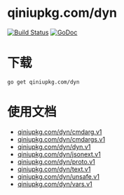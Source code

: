 qiniupkg.com/dyn
===============

[![Build Status](https://travis-ci.org/qiniu/dyn.svg?branch=develop)](https://travis-ci.org/qiniu/dyn) [![GoDoc](https://godoc.org/qiniupkg.com/dyn?status.svg)](https://godoc.org/qiniupkg.com/dyn)

# 下载

```
go get qiniupkg.com/dyn
```

# 使用文档

* [qiniupkg.com/dyn/cmdarg.v1](http://godoc.org/qiniupkg.com/dyn/cmdarg.v1)
* [qiniupkg.com/dyn/cmdargs.v1](http://godoc.org/qiniupkg.com/dyn/cmdargs.v1)
* [qiniupkg.com/dyn/dyn.v1](http://godoc.org/qiniupkg.com/dyn/dyn.v1)
* [qiniupkg.com/dyn/jsonext.v1](http://godoc.org/qiniupkg.com/dyn/jsonext.v1)
* [qiniupkg.com/dyn/proto.v1](http://godoc.org/qiniupkg.com/dyn/proto.v1)
* [qiniupkg.com/dyn/text.v1](http://godoc.org/qiniupkg.com/dyn/text.v1)
* [qiniupkg.com/dyn/unsafe.v1](http://godoc.org/qiniupkg.com/dyn/unsafe.v1)
* [qiniupkg.com/dyn/vars.v1](http://godoc.org/qiniupkg.com/dyn/vars.v1)

